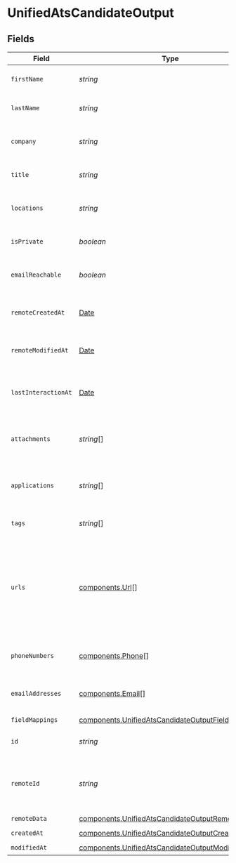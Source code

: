 # UnifiedAtsCandidateOutput


## Fields

| Field                                                                                                                  | Type                                                                                                                   | Required                                                                                                               | Description                                                                                                            |
| ---------------------------------------------------------------------------------------------------------------------- | ---------------------------------------------------------------------------------------------------------------------- | ---------------------------------------------------------------------------------------------------------------------- | ---------------------------------------------------------------------------------------------------------------------- |
| `firstName`                                                                                                            | *string*                                                                                                               | :heavy_minus_sign:                                                                                                     | The first name of the candidate                                                                                        |
| `lastName`                                                                                                             | *string*                                                                                                               | :heavy_minus_sign:                                                                                                     | The last name of the candidate                                                                                         |
| `company`                                                                                                              | *string*                                                                                                               | :heavy_minus_sign:                                                                                                     | The company of the candidate                                                                                           |
| `title`                                                                                                                | *string*                                                                                                               | :heavy_minus_sign:                                                                                                     | The title of the candidate                                                                                             |
| `locations`                                                                                                            | *string*                                                                                                               | :heavy_minus_sign:                                                                                                     | The locations of the candidate                                                                                         |
| `isPrivate`                                                                                                            | *boolean*                                                                                                              | :heavy_minus_sign:                                                                                                     | Whether the candidate is private                                                                                       |
| `emailReachable`                                                                                                       | *boolean*                                                                                                              | :heavy_minus_sign:                                                                                                     | Whether the candidate is reachable by email                                                                            |
| `remoteCreatedAt`                                                                                                      | [Date](https://developer.mozilla.org/en-US/docs/Web/JavaScript/Reference/Global_Objects/Date)                          | :heavy_minus_sign:                                                                                                     | The remote creation date of the candidate                                                                              |
| `remoteModifiedAt`                                                                                                     | [Date](https://developer.mozilla.org/en-US/docs/Web/JavaScript/Reference/Global_Objects/Date)                          | :heavy_minus_sign:                                                                                                     | The remote modification date of the candidate                                                                          |
| `lastInteractionAt`                                                                                                    | [Date](https://developer.mozilla.org/en-US/docs/Web/JavaScript/Reference/Global_Objects/Date)                          | :heavy_minus_sign:                                                                                                     | The last interaction date with the candidate                                                                           |
| `attachments`                                                                                                          | *string*[]                                                                                                             | :heavy_minus_sign:                                                                                                     | The attachments UUIDs of the candidate                                                                                 |
| `applications`                                                                                                         | *string*[]                                                                                                             | :heavy_minus_sign:                                                                                                     | The applications UUIDs of the candidate                                                                                |
| `tags`                                                                                                                 | *string*[]                                                                                                             | :heavy_minus_sign:                                                                                                     | The tags of the candidate                                                                                              |
| `urls`                                                                                                                 | [components.Url](../../models/components/url.md)[]                                                                     | :heavy_minus_sign:                                                                                                     | The urls of the candidate, possible values for Url type are WEBSITE, BLOG, LINKEDIN, GITHUB, or OTHER                  |
| `phoneNumbers`                                                                                                         | [components.Phone](../../models/components/phone.md)[]                                                                 | :heavy_minus_sign:                                                                                                     | The phone numbers of the candidate                                                                                     |
| `emailAddresses`                                                                                                       | [components.Email](../../models/components/email.md)[]                                                                 | :heavy_minus_sign:                                                                                                     | The email addresses of the candidate                                                                                   |
| `fieldMappings`                                                                                                        | [components.UnifiedAtsCandidateOutputFieldMappings](../../models/components/unifiedatscandidateoutputfieldmappings.md) | :heavy_check_mark:                                                                                                     | N/A                                                                                                                    |
| `id`                                                                                                                   | *string*                                                                                                               | :heavy_minus_sign:                                                                                                     | The UUID of the candidate                                                                                              |
| `remoteId`                                                                                                             | *string*                                                                                                               | :heavy_minus_sign:                                                                                                     | The id of the candidate in the context of the 3rd Party                                                                |
| `remoteData`                                                                                                           | [components.UnifiedAtsCandidateOutputRemoteData](../../models/components/unifiedatscandidateoutputremotedata.md)       | :heavy_check_mark:                                                                                                     | N/A                                                                                                                    |
| `createdAt`                                                                                                            | [components.UnifiedAtsCandidateOutputCreatedAt](../../models/components/unifiedatscandidateoutputcreatedat.md)         | :heavy_check_mark:                                                                                                     | N/A                                                                                                                    |
| `modifiedAt`                                                                                                           | [components.UnifiedAtsCandidateOutputModifiedAt](../../models/components/unifiedatscandidateoutputmodifiedat.md)       | :heavy_check_mark:                                                                                                     | N/A                                                                                                                    |